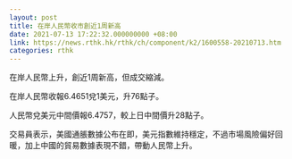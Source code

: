 ```yaml
---
layout: post
title: 在岸人民幣收市創近1周新高
date: 2021-07-13 17:22:32.000000000 +08:00
link: https://news.rthk.hk/rthk/ch/component/k2/1600558-20210713.htm
categories: rthk
---
```


在岸人民幣上升，創近1周新高，但成交縮減。

在岸人民幣收報6.4651兌1美元，升76點子。

人民幣兌美元中間價報6.4757，較上日中間價升28點子。

交易員表示，美國通脹數據公布在即，美元指數維持穩定，不過市場風險偏好回暖，加上中國的貿易數據表現不錯，帶動人民幣上升。
